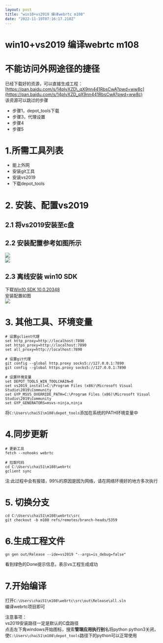```yaml
---
layout: post
title: "win10+vs2019 编译webrtc m108"
date: "2022-11-19T07:16:17.210Z"
---
```

win10+vs2019 编译webrtc m108
==========================

不能访问外网途径的捷径
===========

已经下载好的资源，可以直接生成工程：  
[https://pan.baidu.com/s/14plvXZD\_qX9nn441RbsCwA?pwd=ww8c](https://pan.baidu.com/s/14plvXZD_qX9nn441RbsCwA?pwd=ww8c)  
该资源可以跳过的步骤

*   步骤1，depot\_tools下载
*   步骤3，代理设置
*   步骤4
*   步骤5

1.所需工具列表
========

*   能上外网
*   安装git工具
*   安装vs2019
*   下载depot\_tools

2\. 安装、配置vs2019
===============

2.1 将vs2019安装至c盘
----------------

2.2 安装配置参考如图所示
--------------

![](https://img2022.cnblogs.com/blog/2886327/202211/2886327-20221119110623339-103025139.png)  
![](https://img2022.cnblogs.com/blog/2886327/202211/2886327-20221119110749778-1170427705.png)

2.3 离线安装 win10 SDK
------------------

下载[Win10 SDK 10.0.20348](https://developer.microsoft.com/zh-cn/windows/downloads/sdk-archive/)  
安装配置如图  
![](https://img2022.cnblogs.com/blog/2886327/202211/2886327-20221119111042763-143237926.png)

3\. 其他工具、环境变量
=============

    # 设置gclient代理
    set http_proxy=http://localhost:7890
    set https_proxy=http://localhost:7890
    set all_proxy=http://localhost:7890
    
    # 设置git代理
    git config --global http.proxy socks5://127.0.0.1:7890
    git config --global https.proxy socks5://127.0.0.1:7890
    
    # 设置环境变量
    set DEPOT_TOOLS_WIN_TOOLCHAIN=0
    set vs2019_install=C:\Program Files (x86)\Microsoft Visual Studio\2019\Community
    set GYP_MSVS_OVERRIDE_PATH=C:\Program Files (x86)\Microsoft Visual Studio\2019\Community
    set GYP_GENERATORS=msvs-ninja,ninja
    

将`C:\Users\chai51\m108\depot_tools`添加在系统的PATH环境变量中

4.同步更新
======

    # 更新工具
    fetch --nohooks webrtc
    
    # 拉取代码
    cd C:\Users\chai51\m108\webrtc
    gclient sync
    

注:此过程中会有报错，99%的原因是因为网络，请在网络环境好的地方多次执行

5\. 切换分支
========

    cd C:\Users\chai51\m108\webrtc\src
    git checkout -b m108 refs/remotes/branch-heads/5359
    

6.生成工程文件
========

    gn gen out/Release --ide=vs2019 "--args=is_debug=false"
    

看到绿色的Done提示信息，表示vs工程生成成功

7.开始编译
======

打开`C:\Users\chai51\m108\webrtc\src\out\Release\all.sln`  
编译webrtc项目即可

注意事项：  
vs2019安装路径一定是默认的C盘路径  
点击左下角windows开始图标，搜索**管理应用执行别**名将python python3关闭，使`C:\Users\chai51\m108\depot_tools`路径下的python可以正常使用